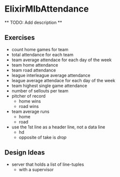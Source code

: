 ElixirMlbAttendance
===================

** TODO: Add description **

## Exercises 

- count home games for team
- total attendance for each team
- team average attendace for each day of the week
- team home attendance
- team road attendance
- league interleague average attendance
- league average attendace for each day of the week
- team highest single game attendance
- number of sellouts per team
- pitcher of record
  - home wins
  - road wins
- team average runs
  - home
  - road
- use the 1st line as a header line, not a data line
  - hd
  - opposite of take is _drop_


## Design Ideas

- server that holds a list of line-tuples
  - with a supervisor



